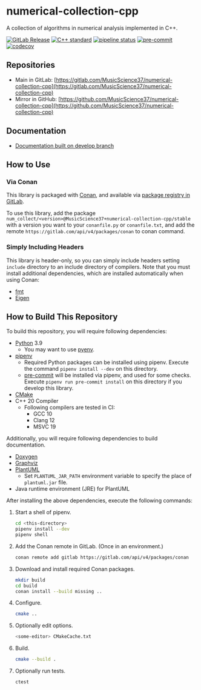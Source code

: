 # numerical-collection-cpp

A collection of algorithms in numerical analysis implemented in C++.

[![GitLab Release](https://img.shields.io/gitlab/v/release/25109105?sort=semver)](https://gitlab.com/MusicScience37/numerical-collection-cpp/-/releases)
[![C++ standard](https://img.shields.io/badge/standard-C%2B%2B20-blue?logo=c%2B%2B)](https://en.cppreference.com/w/cpp/compiler_support/20)
[![pipeline status](https://gitlab.com/MusicScience37/numerical-collection-cpp/badges/develop/pipeline.svg)](https://gitlab.com/MusicScience37/numerical-collection-cpp/-/commits/develop)
[![pre-commit](https://img.shields.io/badge/pre--commit-enabled-brightgreen?logo=pre-commit&logoColor=white)](https://github.com/pre-commit/pre-commit)
[![codecov](https://codecov.io/gl/MusicScience37/numerical-collection-cpp/branch/develop/graph/badge.svg?token=HRS501E1UU)](https://codecov.io/gl/MusicScience37/numerical-collection-cpp)

## Repositories

- Main in GitLab: [https://gitlab.com/MusicScience37/numerical-collection-cpp](https://gitlab.com/MusicScience37/numerical-collection-cpp)
- Mirror in GitHub: [https://github.com/MusicScience37/numerical-collection-cpp](https://github.com/MusicScience37/numerical-collection-cpp)

## Documentation

- [Documentation built on develop branch](https://musicscience37.gitlab.io/numerical-collection-cpp/)

## How to Use

### Via Conan

This library is packaged with [Conan](https://conan.io/),
and available via
[package registry in GitLab](https://gitlab.com/MusicScience37/numerical-collection-cpp/-/packages).

To use this library,
add the package
`num_collect/<version>@MusicScience37+numerical-collection-cpp/stable`
with a version you want
to your `conanfile.py` or `conanfile.txt`,
and add the remote
`https://gitlab.com/api/v4/packages/conan`
to conan command.

### Simply Including Headers

This library is header-only,
so you can simply include headers
setting `include` directory to an include directory of compilers.
Note that you must install additional dependencies,
which are installed automatically when using Conan:

- [fmt](https://fmt.dev/)
- [Eigen](https://eigen.tuxfamily.org/index.php?title=Main_Page)

## How to Build This Repository

To build this repository,
you will require following dependencies:

- [Python](https://www.python.org/) 3.9
  - You may want to use [pyenv](https://github.com/pyenv/pyenv).
- [pipenv](https://pipenv.pypa.io/en/latest/)
  - Required Python packages can be installed using pipenv.
    Execute the command `pipenv install --dev` on this directory.
  - [pre-commit](https://pre-commit.com/)
    will be installed via pipenv, and used for some checks.
    Execute `pipenv run pre-commit install` on this directory
    if you develop this library.
- [CMake](https://cmake.org/)
- C++ 20 Compiler
  - Following compilers are tested in CI:
    - GCC 10
    - Clang 12
    - MSVC 19

Additionally, you will require following dependencies
to build documentation.

- [Doxygen](https://www.doxygen.nl/index.html)
- [Graphviz](https://graphviz.org/)
- [PlantUML](https://plantuml.com)
  - Set `PLANTUML_JAR_PATH` environment variable to specify the place of `plantuml.jar` file.
- Java runtime environment (JRE) for PlantUML

After installing the above dependencies,
execute the following commands:

1. Start a shell of pipenv.

   ```bash
   cd <this-directory>
   pipenv install --dev
   pipenv shell
   ```

2. Add the Conan remote in GitLab. (Once in an environment.)

   ```bash
   conan remote add gitlab https://gitlab.com/api/v4/packages/conan
   ```

3. Download and install required Conan packages.

   ```bash
   mkdir build
   cd build
   conan install --build missing ..
   ```

4. Configure.

   ```bash
   cmake ..
   ```

5. Optionally edit options.

   ```bash
   <some-editor> CMakeCache.txt
   ```

6. Build.

   ```bash
   cmake --build .
   ```

7. Optionally run tests.

   ```bash
   ctest
   ```
